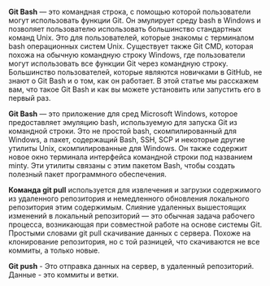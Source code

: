 **Git Bash**  — это командная строка, с помощью которой пользователи могут использовать функции Git. 
Он эмулирует среду bash в Windows и позволяет пользователю использовать большинство стандартных команд Unix. 
Это для пользователей, которые знакомы с терминалом bash операционных систем Unix. 
Существует также Git CMD, которая похожа на обычную командную строку Windows, где пользователи могут использовать все функции Git через командную строку. 
Большинство пользователей, которые являются новичками в GitHub, не знают о Git Bash и о том, как он работает. 
В этой статье мы расскажем вам, что такое Git Bash и как вы можете установить или запустить его в первый раз. 

**Git Bash** — это приложение для сред Microsoft Windows, которое предоставляет эмуляцию bash, используемую для запуска Git из командной строки. 
Это не простой bash, скомпилированный для Windows, а пакет, содержащий Bash, SSH, SCP и некоторые другие утилиты Unix, скомпилированные для Windows.
Он также содержит новое окно терминала интерфейса командной строки под названием minty. 
Эти утилиты связаны с этим пакетом Bash, чтобы создать полезный пакет программного обеспечения.

**Команда git pull** используется для извлечения и загрузки содержимого из удаленного репозитория и немедленного обновления локального репозитория этим содержимым.
 Слияние удаленных вышестоящих изменений в локальный репозиторий — это обычная задача рабочего процесса, возникающая при совместной работе на основе системы Git.
 Простыми словами git pull скачивание данных с сервера. Похоже на клонирование репозитория, но с той разницей, что скачиваются не все коммиты, а только новые.

**Git push** - Это отправка данных на сервер, в удаленный репозиторий. Данные - это коммиты и ветки.